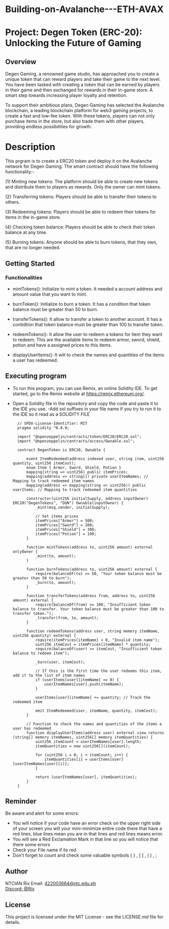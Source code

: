 # Building-on-Avalanche---ETH-AVAX
# Project: Degen Token (ERC-20): Unlocking the Future of Gaming
## Overview
Degen Gaming, a renowned game studio, has approached you to create a unique token that can reward players and take their game to the next level. You have been tasked with creating a token that can be earned by players in their game and then exchanged for rewards in their in-game store. A smart step towards increasing player loyalty and retention.

To support their ambitious plans, Degen Gaming has selected the Avalanche blockchain, a leading blockchain platform for web3 gaming projects, to create a fast and low-fee token. With these tokens, players can not only purchase items in the store, but also trade them with other players, providing endless possibilities for growth.

# Description
This prgram is to create a ERC20 token and deploy it on the Avalanche network for Degen Gaming. The smart contract should have the following functionality:-

(1) Minting new tokens: The platform should be able to create new tokens and distribute them to players as rewards. Only the owner can mint tokens.

(2) Transferring tokens: Players should be able to transfer their tokens to others.

(3) Redeeming tokens: Players should be able to redeem their tokens for items in the in-game store.

(4) Checking token balance: Players should be able to check their token balance at any time.

(5) Burning tokens: Anyone should be able to burn tokens, that they own, that are no longer needed.

## Getting Started
### Functionalities
- mintTokens(): Initialize to mint a token. It needed a account address and amount value that you want to mint.
  
- burnToken():  Initialize to burn a token. It has a condition that token balance must be greater than 50 to burn.
  
- transferTokens(): It allow to transfer a token to another account. It has a contidtion that token balance must be greater than 100 to transfer token.
  
- redeemTokens(): It allow the user to redeem a tokens for item they want to redeem. This are the available items to redeem armor, sword, shield, potion and have a assigned prices to this items.
  
- displayUserItems(): It will to check the names and quantities of the items a user has redeemed.
  
## Executing program 
- To run this program, you can use Remix, an online Solidity IDE. To get started, go to the Remix website at https://remix.ethereum.org/.
- Open a Solidity file in the repository and copy the code and paste it to the IDE you use.
-Add sol suffixes in your file name if you try to run it to the IDE so it read as a SOLIDITY FILE

        // SPDX-License-Identifier: MIT
        pragma solidity ^0.8.9;
        
        import "@openzeppelin/contracts/token/ERC20/ERC20.sol";
        import "@openzeppelin/contracts/access/Ownable.sol";
        
        contract DegenToken is ERC20, Ownable {
            
            event ItemRedeemed(address indexed user, string item, uint256 quantity, uint256 itemCost);
            enum Item { Armor, Sword, Shield, Potion }
            mapping(string => uint256) public itemPrices;
            mapping(address => string[]) private userItemNames; // Mapping to track redeemed item names
            mapping(address => mapping(string => uint256)) public userItems; // Mapping to track redeemed item quantities
            
            constructor(uint256 initialSupply, address inputOwner) ERC20("DegenTokens", "DGN") Ownable(inputOwner) {
                _mint(msg.sender, initialSupply);
        
                // Set items prices
                itemPrices["Armor"] = 500;
                itemPrices["Sword"] = 200;
                itemPrices["Shield"] = 300;
                itemPrices["Potion"] = 100;
            }
            
            function mintTokens(address to, uint256 amount) external onlyOwner {
                _mint(to, amount);
            }
        
            function burnTokens(address to, uint256 amount) external {
                require(balanceOf(to) >= 50, "Your token balance must be greater than 50 to burn");
                _burn(to, amount);
            }
        
            function transferTokens(address from, address to, uint256 amount) external {
                require(balanceOf(from) >= 100, "Insufficient token balance to transfer. Your token balance must be greater than 100 to transfer token.");
                _transfer(from, to, amount);
            }
        
            function redeemTokens(address user, string memory itemName, uint256 quantity) external {
                require(itemPrices[itemName] > 0, "Invalid item name");
                uint256 itemCost = itemPrices[itemName] * quantity;
                require(balanceOf(user) >= itemCost, "Insufficient token balance to redeem item");
        
                _burn(user, itemCost);
        
                // If this is the first time the user redeems this item, add it to the list of item names
                if (userItems[user][itemName] == 0) {
                    userItemNames[user].push(itemName);
                }
        
                userItems[user][itemName] += quantity; // Track the redeemed item
        
                emit ItemRedeemed(user, itemName, quantity, itemCost);
            }
        
            // Function to check the names and quantities of the items a user has redeemed
            function displayUserItems(address user) external view returns (string[] memory itemNames, uint256[] memory itemQuantities) {
                uint256 itemCount = userItemNames[user].length;
                itemQuantities = new uint256[](itemCount);
                
                for (uint256 i = 0; i < itemCount; i++) {
                    itemQuantities[i] = userItems[user][userItemNames[user][i]];
                }
                
                return (userItemNames[user], itemQuantities);
            }
        }
    

## Reminder
Be aware and alert for some errors:

- You will notice if your code have an error check on the upper right side of your screen you will your mini-minimize entire code there that have a red lines, blue lines mean you are in that lines and red lines means error.
- You will see a Red Exclamation Mark in that line so you will notice that there some errors
- Check your File name if its red
- Don't forget to count and check some valuable symbols { } , [ ] , ( ) , ;

## Author
NTCIAN Rix
Email: 422003664@ntc.edu.ph
<br>
[Discord: @Rix](rix1473)

## License

This project is licensed under the MIT License - see the LICENSE.md file for details.
